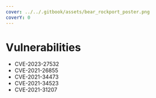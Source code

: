 ```yaml
---
cover: ../../.gitbook/assets/bear_rockport_poster.png
coverY: 0
---
```


# Vulnerabilities

* CVE-2023-27532
* CVE-2021-26855
* CVE-2021-34473
* CVE-2021-34523
* CVE-2021-31207

